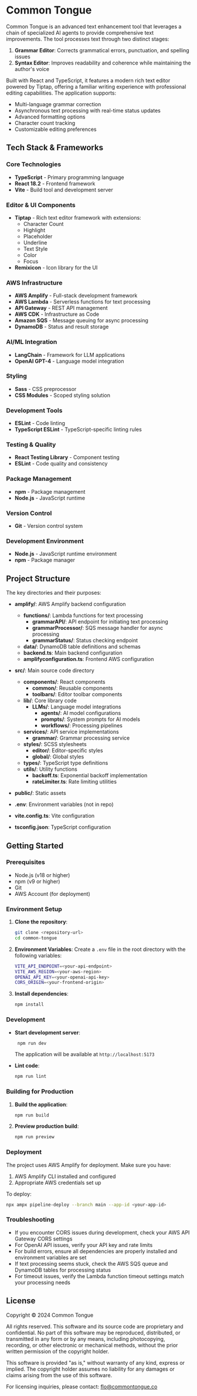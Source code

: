 # Common Tongue

Common Tongue is an advanced text enhancement tool that leverages a chain of specialized AI agents to provide comprehensive text improvements. The tool processes text through two distinct stages:

1. **Grammar Editor**: Corrects grammatical errors, punctuation, and spelling issues
2. **Syntax Editor**: Improves readability and coherence while maintaining the author's voice

Built with React and TypeScript, it features a modern rich text editor powered by Tiptap, offering a familiar writing experience with professional editing capabilities. The application supports:

- Multi-language grammar correction
- Asynchronous text processing with real-time status updates
- Advanced formatting options
- Character count tracking
- Customizable editing preferences

## Tech Stack & Frameworks

### Core Technologies

- **TypeScript** - Primary programming language
- **React 18.2** - Frontend framework
- **Vite** - Build tool and development server

### Editor & UI Components

- **Tiptap** - Rich text editor framework with extensions:
  - Character Count
  - Highlight
  - Placeholder
  - Underline
  - Text Style
  - Color
  - Focus
- **Remixicon** - Icon library for the UI

### AWS Infrastructure

- **AWS Amplify** - Full-stack development framework
- **AWS Lambda** - Serverless functions for text processing
- **API Gateway** - REST API management
- **AWS CDK** - Infrastructure as Code
- **Amazon SQS** - Message queuing for async processing
- **DynamoDB** - Status and result storage

### AI/ML Integration

- **LangChain** - Framework for LLM applications
- **OpenAI GPT-4** - Language model integration

### Styling

- **Sass** - CSS preprocessor
- **CSS Modules** - Scoped styling solution

### Development Tools

- **ESLint** - Code linting
- **TypeScript ESLint** - TypeScript-specific linting rules

### Testing & Quality

- **React Testing Library** - Component testing
- **ESLint** - Code quality and consistency

### Package Management

- **npm** - Package management
- **Node.js** - JavaScript runtime

### Version Control

- **Git** - Version control system

### Development Environment

- **Node.js** - JavaScript runtime environment
- **npm** - Package manager

## Project Structure

The key directories and their purposes:

- **amplify/**: AWS Amplify backend configuration

  - **functions/**: Lambda functions for text processing
    - **grammarAPI/**: API endpoint for initiating text processing
    - **grammarProcessor/**: SQS message handler for async processing
    - **grammarStatus/**: Status checking endpoint
  - **data/**: DynamoDB table definitions and schemas
  - **backend.ts**: Main backend configuration
  - **amplifyconfiguration.ts**: Frontend AWS configuration

- **src/**: Main source code directory

  - **components/**: React components
    - **common/**: Reusable components
    - **toolbars/**: Editor toolbar components
  - **lib/**: Core library code
    - **LLMs/**: Language model integrations
      - **agents/**: AI model configurations
      - **prompts/**: System prompts for AI models
      - **workflows/**: Processing pipelines
  - **services/**: API service implementations
    - **grammar/**: Grammar processing service
  - **styles/**: SCSS stylesheets
    - **editor/**: Editor-specific styles
    - **global/**: Global styles
  - **types/**: TypeScript type definitions
  - **utils/**: Utility functions
    - **backoff.ts**: Exponential backoff implementation
    - **rateLimiter.ts**: Rate limiting utilities

- **public/**: Static assets
- **.env**: Environment variables (not in repo)
- **vite.config.ts**: Vite configuration
- **tsconfig.json**: TypeScript configuration

## Getting Started

### Prerequisites

- Node.js (v18 or higher)
- npm (v9 or higher)
- Git
- AWS Account (for deployment)

### Environment Setup

1. **Clone the repository**:

   ```sh
   git clone <repository-url>
   cd common-tongue
   ```

2. **Environment Variables**:
   Create a `.env` file in the root directory with the following variables:

   ```sh
   VITE_API_ENDPOINT=<your-api-endpoint>
   VITE_AWS_REGION=<your-aws-region>
   OPENAI_API_KEY=<your-openai-api-key>
   CORS_ORIGIN=<your-frontend-origin>
   ```

3. **Install dependencies**:
   ```sh
   npm install
   ```

### Development

- **Start development server**:

  ```sh
   npm run dev
  ```

  The application will be available at `http://localhost:5173`

- **Lint code**:
  ```sh
  npm run lint
  ```

### Building for Production

1. **Build the application**:

   ```sh
   npm run build
   ```

2. **Preview production build**:
   ```sh
   npm run preview
   ```

### Deployment

The project uses AWS Amplify for deployment. Make sure you have:

1. AWS Amplify CLI installed and configured
2. Appropriate AWS credentials set up

To deploy:

```sh
npx ampx pipeline-deploy --branch main --app-id <your-app-id>
```

### Troubleshooting

- If you encounter CORS issues during development, check your AWS API Gateway CORS settings
- For OpenAI API issues, verify your API key and rate limits
- For build errors, ensure all dependencies are properly installed and environment variables are set
- If text processing seems stuck, check the AWS SQS queue and DynamoDB tables for processing status
- For timeout issues, verify the Lambda function timeout settings match your processing needs

## License

Copyright © 2024 Common Tongue

All rights reserved. This software and its source code are proprietary and confidential. No part of this software may be reproduced, distributed, or transmitted in any form or by any means, including photocopying, recording, or other electronic or mechanical methods, without the prior written permission of the copyright holder.

This software is provided "as is," without warranty of any kind, express or implied. The copyright holder assumes no liability for any damages or claims arising from the use of this software.

For licensing inquiries, please contact: [flo@commontongue.co](mailto:flo@commontongue.co)
